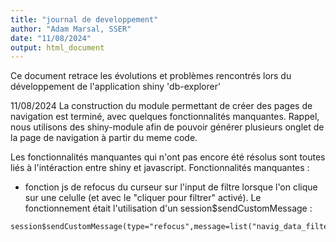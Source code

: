 ```yaml
---
title: "journal de developpement"
author: "Adam Marsal, SSER"
date: "11/08/2024"
output: html_document
---
```


Ce document retrace les évolutions et problèmes rencontrés lors du développement de l'application shiny 'db-explorer'


11/08/2024 
La construction du module permettant de créer des pages de navigation est terminé, avec quelques fonctionnalités manquantes. 
Rappel, nous utilisons des shiny-module afin de pouvoir générer plusieurs onglet de la page de navigation à partir du meme code. 

Les fonctionnalités manquantes qui n'ont pas encore été résolus sont toutes liés à l'intéraction entre shiny et javascript. 
Fonctionnalités manquantes : 

- fonction js de refocus du curseur sur l'input de filtre lorsque l'on clique sur une celulle (et avec le "cliquer pour filtrer" activé). 
Le fonctionnement était l'utilisation d'un session$sendCustomMessage : 

```{r, eval=F}
session$sendCustomMessage(type="refocus",message=list("navig_data_filter"))
```


